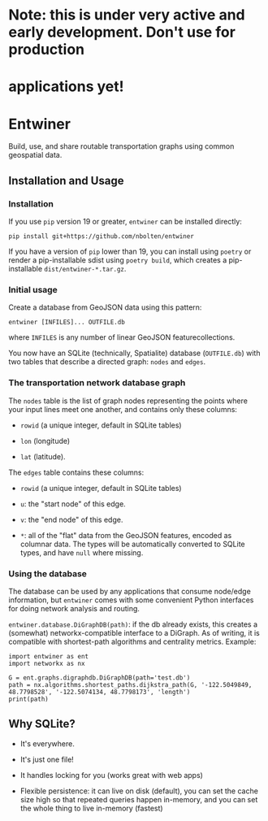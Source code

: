 # Note: this is under very active and early development. Don't use for production
# applications yet!

# Entwiner

Build, use, and share routable transportation graphs using common geospatial data.

## Installation and Usage

### Installation

If you use `pip` version 19 or greater, `entwiner` can be installed directly:

`pip install git+https://github.com/nbolten/entwiner`

If you have a version of `pip` lower than 19, you can install using `poetry` or render
a pip-installable sdist using `poetry build`, which creates a pip-installable
`dist/entwiner-*.tar.gz`.

### Initial usage

Create a database from GeoJSON data using this pattern:

`entwiner [INFILES]... OUTFILE.db`

where `INFILES` is any number of linear GeoJSON featurecollections.

You now have an SQLite (technically, Spatialite) database (`OUTFILE.db`) with two
tables that describe a directed graph: `nodes` and `edges`.

### The transportation network database graph

The `nodes` table is the list of graph nodes
representing the points where your input lines meet one another, and contains only
these columns:

- `rowid` (a unique integer, default in SQLite tables)

- `lon` (longitude)

- `lat` (latitude).

The `edges` table contains these columns:

- `rowid` (a unique integer, default in SQLite tables)

- `u`: the "start node" of this edge.

- `v`: the "end node" of this edge.

- `*`: all of the "flat" data from the GeoJSON features, encoded as columnar data. The
types will be automatically converted to SQLite types, and have `null` where missing.

### Using the database

The database can be used by any applications that consume node/edge information, but
`entwiner` comes with some convenient Python interfaces for doing network analysis and
routing.

`entwiner.database.DiGraphDB(path)`: if the db already exists, this creates a (somewhat)
networkx-compatible interface to a DiGraph. As of writing, it is compatible with
shortest-path algorithms and centrality metrics. Example:

    import entwiner as ent
    import networkx as nx

    G = ent.graphs.digraphdb.DiGraphDB(path='test.db')
    path = nx.algorithms.shortest_paths.dijkstra_path(G, '-122.5049849, 48.7798528', '-122.5074134, 48.7798173', 'length')
    print(path)

## Why SQLite?

- It's everywhere.

- It's just one file!

- It handles locking for you (works great with web apps)

- Flexible persistence: it can live on disk (default), you can set the cache size high
  so that repeated queries happen in-memory, and you can set the whole thing to live
  in-memory (fastest)
